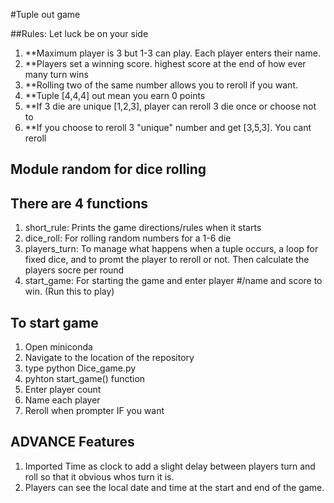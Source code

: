 #Tuple out game

##Rules: Let luck be on your side
1. **Maximum player is 3 but 1-3 can play. Each player enters their name.
2. **Players set a winning score. highest score at the end of how ever many turn wins
3. **Rolling two of the same number allows you to reroll if you want.
4. **Tuple [4,4,4] out mean you earn 0 points
5. **If 3 die are unique [1,2,3], player can reroll 3 die once or choose not to
6. **If you choose to reroll 3 "unique" number and get [3,5,3]. You cant reroll

## Module random for dice rolling

## There are 4 functions
1. short_rule: Prints the game directions/rules when it starts
2. dice_roll: For rolling random numbers for a 1-6 die
3. players_turn: To manage what happens when a tuple occurs, a loop for fixed dice, and to promt the player  to reroll or not. Then calculate the players socre per round
4. start_game: For starting the game and enter player #/name and score to win. (Run this to play)

## To start game
1. Open miniconda
2. Navigate to the location of the repository
3. type python Dice_game.py
4. pyhton start_game() function
5. Enter player count
6. Name each player
7. Reroll when prompter IF you want

## ADVANCE Features
1. Imported Time as clock to add a slight delay between players turn and roll so that it obvious whos turn it is.
2. Players can see the local date and time at the start and end of the game.
